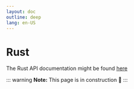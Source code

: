 ```yaml
---
layout: doc
outline: deep
lang: en-US
---
```


# Rust

The Rust API documentation might be found [here](https://docs.rs/ironcalc/latest/ironcalc/)

::: warning
**Note:** This page is in construction 🚧
:::
